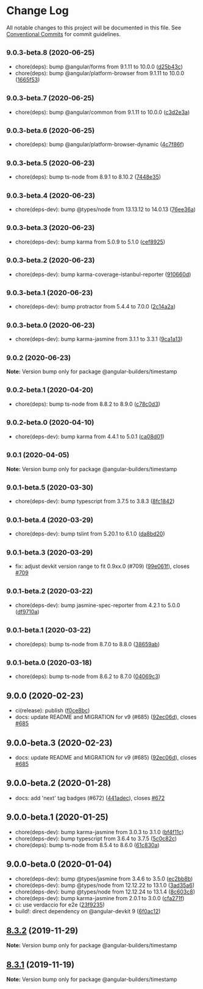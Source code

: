 # Change Log

All notable changes to this project will be documented in this file.
See [Conventional Commits](https://conventionalcommits.org) for commit guidelines.

## <small>9.0.3-beta.8 (2020-06-25)</small>

* chore(deps): bump @angular/forms from 9.1.11 to 10.0.0 ([d25b43c](https://github.com/just-jeb/angular-builders/tree/master/packages/timestamp/commit/d25b43c))
* chore(deps): bump @angular/platform-browser from 9.1.11 to 10.0.0 ([1665f53](https://github.com/just-jeb/angular-builders/tree/master/packages/timestamp/commit/1665f53))





## <small>9.0.3-beta.7 (2020-06-25)</small>

* chore(deps): bump @angular/common from 9.1.11 to 10.0.0 ([c3d2e3a](https://github.com/just-jeb/angular-builders/tree/master/packages/timestamp/commit/c3d2e3a))





## <small>9.0.3-beta.6 (2020-06-25)</small>

* chore(deps): bump @angular/platform-browser-dynamic ([4c7f86f](https://github.com/just-jeb/angular-builders/tree/master/packages/timestamp/commit/4c7f86f))





## <small>9.0.3-beta.5 (2020-06-23)</small>

* chore(deps): bump ts-node from 8.9.1 to 8.10.2 ([7448e35](https://github.com/just-jeb/angular-builders/tree/master/packages/timestamp/commit/7448e35))





## <small>9.0.3-beta.4 (2020-06-23)</small>

* chore(deps-dev): bump @types/node from 13.13.12 to 14.0.13 ([76ee36a](https://github.com/just-jeb/angular-builders/tree/master/packages/timestamp/commit/76ee36a))





## <small>9.0.3-beta.3 (2020-06-23)</small>

* chore(deps-dev): bump karma from 5.0.9 to 5.1.0 ([cef8925](https://github.com/just-jeb/angular-builders/tree/master/packages/timestamp/commit/cef8925))





## <small>9.0.3-beta.2 (2020-06-23)</small>

* chore(deps-dev): bump karma-coverage-istanbul-reporter ([910660d](https://github.com/just-jeb/angular-builders/tree/master/packages/timestamp/commit/910660d))





## <small>9.0.3-beta.1 (2020-06-23)</small>

* chore(deps-dev): bump protractor from 5.4.4 to 7.0.0 ([2c14a2a](https://github.com/just-jeb/angular-builders/tree/master/packages/timestamp/commit/2c14a2a))





## <small>9.0.3-beta.0 (2020-06-23)</small>

* chore(deps-dev): bump karma-jasmine from 3.1.1 to 3.3.1 ([9ca1a13](https://github.com/just-jeb/angular-builders/tree/master/packages/timestamp/commit/9ca1a13))





## <small>9.0.2 (2020-06-23)</small>

**Note:** Version bump only for package @angular-builders/timestamp

## <small>9.0.2-beta.1 (2020-04-20)</small>

- chore(deps): bump ts-node from 8.8.2 to 8.9.0 ([c78c0d3](https://github.com/just-jeb/angular-builders/tree/master/packages/timestamp/commit/c78c0d3))

## <small>9.0.2-beta.0 (2020-04-10)</small>

- chore(deps-dev): bump karma from 4.4.1 to 5.0.1 ([ca08d01](https://github.com/just-jeb/angular-builders/tree/master/packages/timestamp/commit/ca08d01))

## <small>9.0.1 (2020-04-05)</small>

**Note:** Version bump only for package @angular-builders/timestamp

## <small>9.0.1-beta.5 (2020-03-30)</small>

- chore(deps-dev): bump typescript from 3.7.5 to 3.8.3 ([8fc1842](https://github.com/just-jeb/angular-builders/tree/master/packages/timestamp/commit/8fc1842))

## <small>9.0.1-beta.4 (2020-03-29)</small>

- chore(deps-dev): bump tslint from 5.20.1 to 6.1.0 ([da8bd20](https://github.com/just-jeb/angular-builders/tree/master/packages/timestamp/commit/da8bd20))

## <small>9.0.1-beta.3 (2020-03-29)</small>

- fix: adjust devkit version range to fit 0.9xx.0 (#709) ([99e061f](https://github.com/just-jeb/angular-builders/tree/master/packages/timestamp/commit/99e061f)), closes [#709](https://github.com/just-jeb/angular-builders/tree/master/packages/timestamp/issues/709)

## <small>9.0.1-beta.2 (2020-03-22)</small>

- chore(deps-dev): bump jasmine-spec-reporter from 4.2.1 to 5.0.0 ([df9710a](https://github.com/just-jeb/angular-builders/tree/master/packages/timestamp/commit/df9710a))

## <small>9.0.1-beta.1 (2020-03-22)</small>

- chore(deps): bump ts-node from 8.7.0 to 8.8.0 ([38659ab](https://github.com/just-jeb/angular-builders/tree/master/packages/timestamp/commit/38659ab))

## <small>9.0.1-beta.0 (2020-03-18)</small>

- chore(deps): bump ts-node from 8.6.2 to 8.7.0 ([04069c3](https://github.com/just-jeb/angular-builders/tree/master/packages/timestamp/commit/04069c3))

## 9.0.0 (2020-02-23)

- ci(release): publish ([f0ce8bc](https://github.com/just-jeb/angular-builders/tree/master/packages/timestamp/commit/f0ce8bc))
- docs: update README and MIGRATION for v9 (#685) ([92ec06d](https://github.com/just-jeb/angular-builders/tree/master/packages/timestamp/commit/92ec06d)), closes [#685](https://github.com/just-jeb/angular-builders/tree/master/packages/timestamp/issues/685)

## 9.0.0-beta.3 (2020-02-23)

- docs: update README and MIGRATION for v9 (#685) ([92ec06d](https://github.com/just-jeb/angular-builders/tree/master/packages/timestamp/commit/92ec06d)), closes [#685](https://github.com/just-jeb/angular-builders/tree/master/packages/timestamp/issues/685)

## 9.0.0-beta.2 (2020-01-28)

- docs: add 'next' tag badges (#672) ([441adec](https://github.com/just-jeb/angular-builders/tree/master/packages/timestamp/commit/441adec)), closes [#672](https://github.com/just-jeb/angular-builders/tree/master/packages/timestamp/issues/672)

## 9.0.0-beta.1 (2020-01-25)

- chore(deps-dev): bump karma-jasmine from 3.0.3 to 3.1.0 ([bf4f11c](https://github.com/just-jeb/angular-builders/tree/master/packages/timestamp/commit/bf4f11c))
- chore(deps-dev): bump typescript from 3.6.4 to 3.7.5 ([5c0c82c](https://github.com/just-jeb/angular-builders/tree/master/packages/timestamp/commit/5c0c82c))
- chore(deps): bump ts-node from 8.5.4 to 8.6.0 ([61c830a](https://github.com/just-jeb/angular-builders/tree/master/packages/timestamp/commit/61c830a))

## 9.0.0-beta.0 (2020-01-04)

- chore(deps-dev): bump @types/jasmine from 3.4.6 to 3.5.0 ([ec2bb8b](https://github.com/just-jeb/angular-builders/tree/master/packages/timestamp/commit/ec2bb8b))
- chore(deps-dev): bump @types/node from 12.12.22 to 13.1.0 ([3ad35a6](https://github.com/just-jeb/angular-builders/tree/master/packages/timestamp/commit/3ad35a6))
- chore(deps-dev): bump @types/node from 12.12.24 to 13.1.4 ([8c603c8](https://github.com/just-jeb/angular-builders/tree/master/packages/timestamp/commit/8c603c8))
- chore(deps-dev): bump karma-jasmine from 2.0.1 to 3.0.0 ([cfa271f](https://github.com/just-jeb/angular-builders/tree/master/packages/timestamp/commit/cfa271f))
- ci: use verdaccio for e2e ([23f9235](https://github.com/just-jeb/angular-builders/tree/master/packages/timestamp/commit/23f9235))
- build!: direct dependency on @angular-devkit 9 ([6f0ac12](https://github.com/just-jeb/angular-builders/tree/master/packages/timestamp/commit/6f0ac12))

## [8.3.2](https://github.com/just-jeb/angular-builders/tree/master/packages/timestamp/compare/@angular-builders/timestamp@8.3.1...@angular-builders/timestamp@8.3.2) (2019-11-29)

**Note:** Version bump only for package @angular-builders/timestamp

## [8.3.1](https://github.com/just-jeb/angular-builders/tree/master/packages/timestamp/compare/@angular-builders/timestamp@8.3.0...@angular-builders/timestamp@8.3.1) (2019-11-19)

**Note:** Version bump only for package @angular-builders/timestamp
